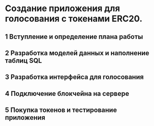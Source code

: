 # Создание приложения для голосования с токенами ERC20. 

## 1 Вступление и определение плана работы

## 2 Разработка моделей данных и наполнение таблиц SQL 

## 3 Разработка интерфейса для голосования 

## 4 Подключение блокчейна на сервере

## 5 Покупка токенов и тестирование приложения